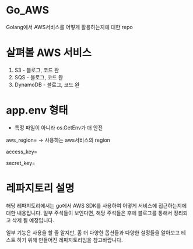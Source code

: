 # Go_AWS

Golang에서 AWS서비스를 어떻게 활용하는지에 대한 repo

# 살펴볼 AWS 서비스

1. S3 - 블로그, 코드 완
2. SQS - 블로그, 코드 완
3. DynamoDB -  블로그, 코드 완

# app.env 형태
- 특정 파일이 아니라 os.GetEnv가 더 안전

aws_region= <value> -> 사용하는 aws서비스의 region

access_key= <value>

secret_key= <value>

# 레파지토리 설명

해당 레파지토리에서는 go에서 AWS SDK를 사용하여 어떻게 서비스에 접근하는지에 대한 내용입니다.
일부 주석들이 보인다면, 해당 주석들은 후에 블로그를 통해서 정리되고 삭제 될 예정입니다.

일부 기능은 사용을 할 줄 알지만, 좀 더 다양한 옵션들과 다양한 설정들을 알아보고 테스트 하기 위해 만들어진 레파지토리임을 참고바랍니다.

